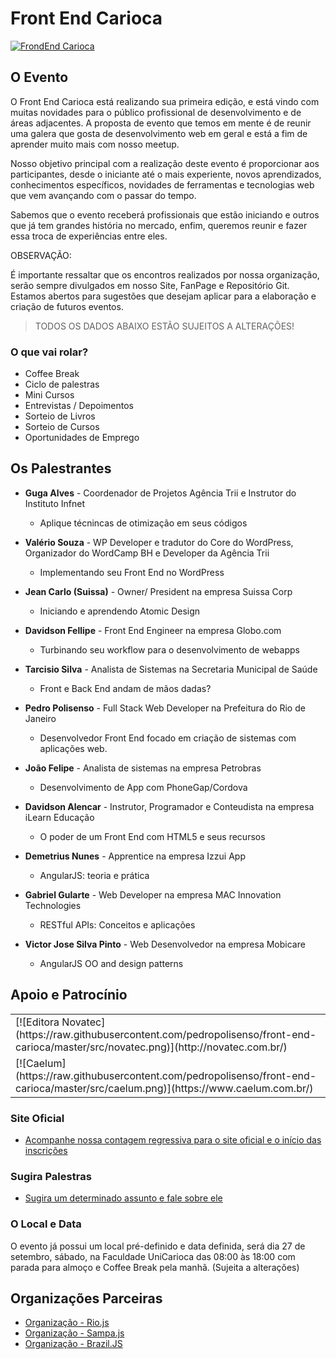 # Front End Carioca

[![FrondEnd Carioca](http://frontendcarioca.com.br/img/logotipo.png)](http://frontendcarioca.com.br)

## O Evento

O Front End Carioca está realizando sua primeira edição, e está vindo com muitas novidades para o público profissional de desenvolvimento e de áreas adjacentes. A proposta de evento que temos em mente é de reunir uma galera que gosta de desenvolvimento web em geral e está a fim de aprender muito mais com nosso meetup.

Nosso objetivo principal com a realização deste evento é proporcionar aos participantes, desde o iniciante até o mais experiente, novos aprendizados, conhecimentos específicos, novidades de ferramentas e tecnologias web que vem avançando com o passar do tempo.

Sabemos que o evento receberá profissionais que estão iniciando e outros que já tem grandes história no mercado, enfim, queremos reunir e fazer essa troca de experiências entre eles.


OBSERVAÇÃO:

É importante ressaltar que os encontros realizados por nossa organização, serão sempre divulgados em nosso Site, FanPage e Repositório Git. Estamos abertos para sugestões que desejam aplicar para a elaboração e criação de futuros eventos.

> TODOS OS DADOS ABAIXO ESTÃO SUJEITOS A ALTERAÇÕES!

### O que vai rolar?

* Coffee Break
* Ciclo de palestras
* Mini Cursos
* Entrevistas / Depoimentos
* Sorteio de Livros
* Sorteio de Cursos
* Oportunidades de Emprego


## Os Palestrantes

* <b>Guga Alves</b> - Coordenador de Projetos Agência Trii e Instrutor do Instituto Infnet
	* Aplique técnincas de otimização em seus códigos

* <b>Valério Souza</b> -  WP Developer e tradutor do Core do WordPress, Organizador do WordCamp BH e Developer da Agência Trii
	* Implementando seu Front End no WordPress

* <b>Jean Carlo (Suissa)</b> - Owner/ President na empresa Suissa Corp
	* Iniciando e aprendendo Atomic Design

* <b>Davidson Fellipe</b> - Front End Engineer na empresa Globo.com
	* Turbinando seu workflow para o desenvolvimento de webapps

* <b>Tarcisio Silva</b> - Analista de Sistemas na Secretaria Municipal de Saúde
	* Front e Back End andam de mãos dadas?

* <b>Pedro Polisenso</b> - Full Stack Web Developer na Prefeitura do Rio de Janeiro
	* Desenvolvedor Front End focado em criação de sistemas com aplicações web.

* <b>João Felipe</b> - Analista de sistemas na empresa Petrobras
	* Desenvolvimento de App com PhoneGap/Cordova

* <b>Davidson Alencar</b> - Instrutor, Programador e Conteudista na empresa iLearn Educação
	* O poder de um Front End com HTML5 e seus recursos

* <b>Demetrius Nunes</b> - Apprentice na empresa Izzui App
	* AngularJS: teoria e prática

* <b>Gabriel Gularte</b> - Web Developer na empresa MAC Innovation Technologies
	* RESTful APIs: Conceitos e aplicações

* <b>Victor Jose Silva Pinto</b> - Web Desenvolvedor na empresa Mobicare
	* AngularJS OO and design patterns


## Apoio e Patrocínio

<table>
	<tr>
		<td>[![Editora Novatec](https://raw.githubusercontent.com/pedropolisenso/front-end-carioca/master/src/novatec.png)](http://novatec.com.br/)</td>
	</tr>
	<tr>
		<td>[![Caelum](https://raw.githubusercontent.com/pedropolisenso/front-end-carioca/master/src/caelum.png)](https://www.caelum.com.br/)</td>
	</tr>
</table>

### Site Oficial

* [Acompanhe nossa contagem regressiva para o site oficial e o início das inscrições](http://frontendcarioca.com.br/)

### Sugira Palestras

* [Sugira um determinado assunto e fale sobre ele](http://call4paperz.com/events/front-end-carioca-2014)

### O Local e Data

O evento já possui um local pré-definido e data definida, será dia 27 de setembro, sábado, na Faculdade UniCarioca das 08:00 às 18:00 com parada para almoço e Coffee Break pela manhã. (Sujeita a alterações)


## Organizações Parceiras

* [Organização - Rio.js](http://riojs.org/)
* [Organização - Sampa.js](http://www.sampajs.com.br/)
* [Organização - Brazil.JS](http://braziljs.org/eventos/)